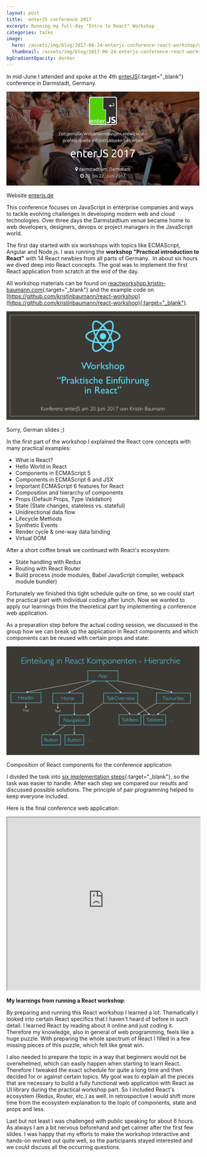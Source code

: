 ```yaml
---
layout: post
title:  enterJS conference 2017
excerpt: Running my full-day "Intro to React" Workshop
categories: talks
image:
  hero: /assets/img/blog/2017-06-24-enterjs-conference-react-workshop/group.jpg
  thumbnail: /assets/img/blog/2017-06-24-enterjs-conference-react-workshop/group.jpg
bgGradientOpacity: darker
---
```


In mid-June I attended and spoke at the 4th [enterJS](http://www.enterjs.de){:target="_blank"} conference in Darmstadt, Germany.

![](/assets/img/blog/2017-06-24-enterjs-conference-react-workshop/opener.png)

<span class="caption">Website <a href="http://www.enterjs.de" alt="Website EnterJS Conference Darmstadt">enterjs.de</a></span>

This conference focuses on JavaScript in enterprise companies and ways to tackle evolving challenges in developing modern web and cloud technologies. Over three days the Darmstadtium venue became home to web developers, designers, devops or project managers in the JavaScript world.

The first day started with six workshops with topics like ECMAScript, Angular and Node.js. I was running the <b>workshop "Practical introduction to React"</b> with 14 React newbies from all parts of Germany. 
In about six hours we dived deep into React concepts. The goal was to implement the first React application from scratch at the end of the day.

All workshop materials can be found on [reactworkshop.kristin-baumann.com](http://reactworkshop.kristin-baumann.com/){:target="_blank"} and the example code on [https://github.com/kristinbaumann/react-workshop](https://github.com/kristinbaumann/react-workshop){:target="_blank"}.

![](/assets/img/blog/2017-06-24-enterjs-conference-react-workshop/workshop_slide.png)

<span class="caption">Sorry, German slides ;)</span>

In the first part of the workshop I explained the React core concepts with many practical examples:

- What is React?
- Hello World in React
- Components in ECMAScript 5
- Components in ECMAScript 6 and JSX
- Important ECMAScript 6 features for React
- Composition and hierarchy of components
- Props (Default Props, Type Validation)
- State (State changes, stateless vs. stateful)
- Unidirectional data flow
- Lifecycle Methods
- Synthetic Events
- Render cycle & one-way data binding
- Virtual DOM

After a short coffee break we continued with React's ecosystem:

- State handling with Redux
- Routing with React Router
- Build process (node modules, Babel JavaScript compiler, webpack module bundler)

Fortunately we finished this tight schedule quite on time, so we could start the practical part with individual coding after lunch. Now we wanted to apply our learnings from the theoretical part by implementing a conference web application. 

As a preparation step before the actual coding session, we discussed in the group how we can break up the application in React components and which components can be reused with certain props and state:

![](/assets/img/blog/2017-06-24-enterjs-conference-react-workshop/component_hierarchy.png)

<span class="caption">Composition of React components for the conference application</span>

I divided the task into [six implementation steps](https://github.com/kristinbaumann/react-workshop/tree/master/15-conference-application){:target="_blank"}, so the task was easier to handle. After each step we compared our results and discussed possible solutions. The principle of pair programming helped to keep everyone included. 

Here is the final conference web application:

<iframe src="http://conferenceapp6b.kristin-baumann.com/" style="height: 450px; width: 100%;"></iframe>

<b>My learnings from running a React workshop</b>:

By preparing and running this React workshop I learned a lot. Thematically I looked into certain React specifics that I haven't heard of before in such detail. I learned React by reading about it online and just coding it. Therefore my knowledge, also in general of web programming, feels like a huge puzzle. With preparing the whole spectrum of React I filled in a few missing pieces of this puzzle, which felt like great win. 

I also needed to prepare the topic in a way that beginners would not be overwhelmed, which can easily happen when starting to learn React. Therefore I tweaked the exact schedule for quite a long time and then decided for or against certain topics. My goal was to explain all the pieces that are necessary to build a fully functional web application with React as UI library during the practical workshop part. So I included React's ecosystem (Redux, Router, etc.) as well. In retrospective I would shift more time from the ecosystem explanation to the topic of components, state and props and less. 

Last but not least I was challenged with public speaking for about 6 hours. As always I am a bit nervous beforehand and get calmer after the first few slides. I was happy that my efforts to make the workshop interactive and hands-on worked out quite well, so the participants stayed interested and we could discuss all the occurring questions.